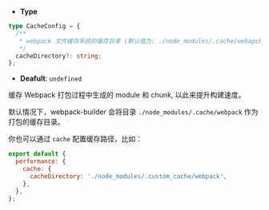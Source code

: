 - **Type**

```ts
type CacheConfig = {
  /**
   * webpack 文件缓存系统的缓存目录 (默认值为: ./node_modules/.cache/webapck)
   */
  cacheDirectory?: string;
};
```

- **Deafult**: `undefined`

缓存 Webpack 打包过程中生成的 module 和 chunk, 以此来提升构建速度。

默认情况下，webpack-builder 会将目录 `./node_modules/.cache/webpack` 作为打包的缓存目录。

你也可以通过 `cache` 配置缓存路径，比如：

```js
export default {
  performance: {
    cache: {
      cacheDirectory: './node_modules/.custom_cache/webpack',
    },
  },
};
```
